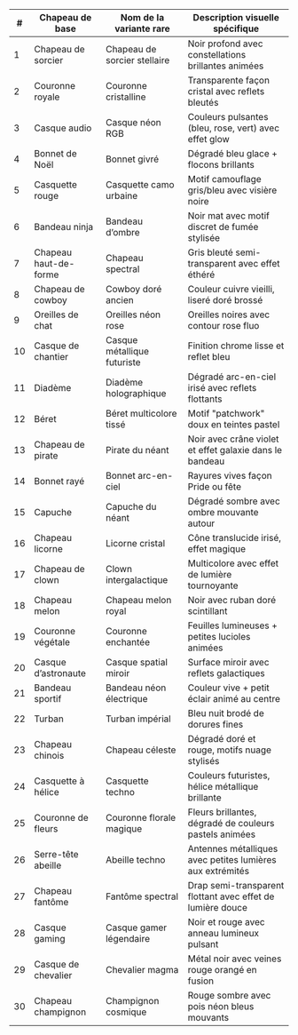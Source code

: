 | # | Chapeau de base              | Nom de la variante rare             | Description visuelle spécifique                                   |
|---|-------------------------------|-------------------------------------|--------------------------------------------------------------------|
| 1 | Chapeau de sorcier           | Chapeau de sorcier stellaire       | Noir profond avec constellations brillantes animées              |
| 2 | Couronne royale              | Couronne cristalline               | Transparente façon cristal avec reflets bleutés                   |
| 3 | Casque audio                 | Casque néon RGB                    | Couleurs pulsantes (bleu, rose, vert) avec effet glow             |
| 4 | Bonnet de Noël               | Bonnet givré                      | Dégradé bleu glace + flocons brillants                            |
| 5 | Casquette rouge              | Casquette camo urbaine            | Motif camouflage gris/bleu avec visière noire                     |
| 6 | Bandeau ninja                | Bandeau d’ombre                   | Noir mat avec motif discret de fumée stylisée                     |
| 7 | Chapeau haut-de-forme        | Chapeau spectral                  | Gris bleuté semi-transparent avec effet éthéré                    |
| 8 | Chapeau de cowboy            | Cowboy doré ancien                | Couleur cuivre vieilli, liseré doré brossé                        |
| 9 | Oreilles de chat             | Oreilles néon rose                | Oreilles noires avec contour rose fluo                           |
|10 | Casque de chantier           | Casque métallique futuriste       | Finition chrome lisse et reflet bleu                              |
|11 | Diadème                     | Diadème holographique             | Dégradé arc-en-ciel irisé avec reflets flottants                 |
|12 | Béret                       | Béret multicolore tissé           | Motif "patchwork" doux en teintes pastel                         |
|13 | Chapeau de pirate            | Pirate du néant                   | Noir avec crâne violet et effet galaxie dans le bandeau          |
|14 | Bonnet rayé                 | Bonnet arc-en-ciel                | Rayures vives façon Pride ou fête                                |
|15 | Capuche                     | Capuche du néant                  | Dégradé sombre avec ombre mouvante autour                        |
|16 | Chapeau licorne             | Licorne cristal                   | Cône translucide irisé, effet magique                            |
|17 | Chapeau de clown            | Clown intergalactique             | Multicolore avec effet de lumière tournoyante                    |
|18 | Chapeau melon               | Chapeau melon royal               | Noir avec ruban doré scintillant                                 |
|19 | Couronne végétale           | Couronne enchantée                | Feuilles lumineuses + petites lucioles animées                   |
|20 | Casque d’astronaute         | Casque spatial miroir             | Surface miroir avec reflets galactiques                          |
|21 | Bandeau sportif             | Bandeau néon électrique           | Couleur vive + petit éclair animé au centre                      |
|22 | Turban                      | Turban impérial                   | Bleu nuit brodé de dorures fines                                 |
|23 | Chapeau chinois             | Chapeau céleste                   | Dégradé doré et rouge, motifs nuage stylisés                    |
|24 | Casquette à hélice          | Casquette techno                  | Couleurs futuristes, hélice métallique brillante                 |
|25 | Couronne de fleurs          | Couronne florale magique          | Fleurs brillantes, dégradé de couleurs pastels animées          |
|26 | Serre-tête abeille          | Abeille techno                    | Antennes métalliques avec petites lumières aux extrémités       |
|27 | Chapeau fantôme             | Fantôme spectral                  | Drap semi-transparent flottant avec effet de lumière douce      |
|28 | Casque gaming               | Casque gamer légendaire           | Noir et rouge avec anneau lumineux pulsant                      |
|29 | Casque de chevalier         | Chevalier magma                   | Métal noir avec veines rouge orangé en fusion                   |
|30 | Chapeau champignon          | Champignon cosmique               | Rouge sombre avec pois néon bleus mouvants                      |
